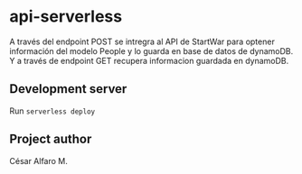 # api-serverless

A través del endpoint POST se intregra al API de StartWar para optener información del modelo People y lo guarda en base de datos  de dynamoDB. Y a través de endpoint GET recupera informacion guardada en dynamoDB.

## Development server

Run `serverless deploy` 

## Project author

César Alfaro M.
